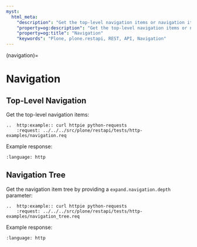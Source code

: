 ```yaml
---
myst:
  html_meta:
    "description": "Get the top-level navigation items or navigation item tree with the navigation endpoint."
    "property=og:description": "Get the top-level navigation items or navigation item tree with the navigation endpoint."
    "property=og:title": "Navigation"
    "keywords": "Plone, plone.restapi, REST, API, Navigation"
---
```


(navigation)=

# Navigation


## Top-Level Navigation

Get the top-level navigation items:

```{eval-rst}
..  http:example:: curl httpie python-requests
    :request: ../../../src/plone/restapi/tests/http-examples/navigation.req
```

Example response:

```{literalinclude} ../../../src/plone/restapi/tests/http-examples/navigation.resp
:language: http
```


## Navigation Tree

Get the navigation item tree by providing a `expand.navigation.depth` parameter:

```{eval-rst}
..  http:example:: curl httpie python-requests
    :request: ../../../src/plone/restapi/tests/http-examples/navigation_tree.req
```

Example response:

```{literalinclude} ../../../src/plone/restapi/tests/http-examples/navigation_tree.resp
:language: http
```
